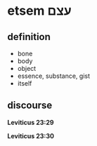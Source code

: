 # etsem עצם

## definition

- bone
- body
- object
- essence, substance, gist
- itself

## discourse

**Leviticus 23:29**

**Leviticus 23:30**